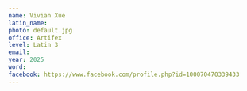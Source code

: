 ```yaml
---
name: Vivian Xue
latin_name: 
photo: default.jpg
office: Artifex
level: Latin 3
email: 
year: 2025
word: 
facebook: https://www.facebook.com/profile.php?id=100070470339433
---
```



